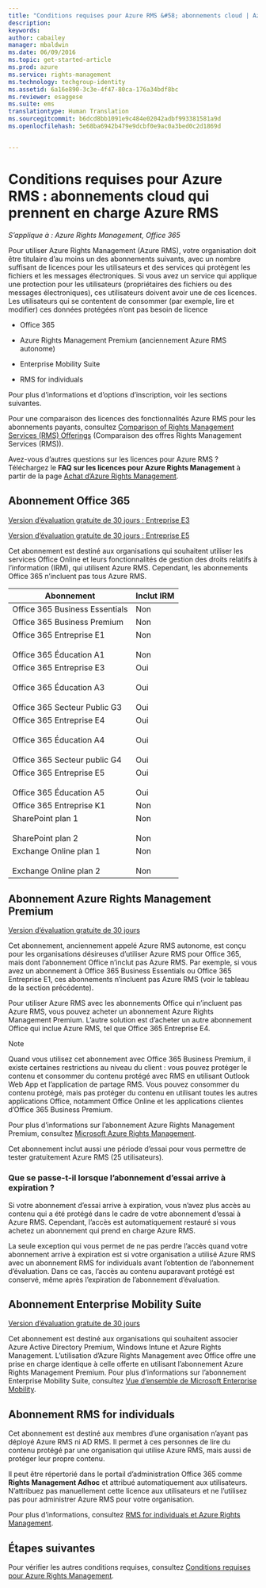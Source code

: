 ```yaml
---
title: "Conditions requises pour Azure RMS &#58; abonnements cloud | Azure RMS"
description: 
keywords: 
author: cabailey
manager: mbaldwin
ms.date: 06/09/2016
ms.topic: get-started-article
ms.prod: azure
ms.service: rights-management
ms.technology: techgroup-identity
ms.assetid: 6a16e890-3c3e-4f47-80ca-176a34bdf8bc
ms.reviewer: esaggese
ms.suite: ems
translationtype: Human Translation
ms.sourcegitcommit: b6dcd8bb1091e9c484e02042adbf993381581a9d
ms.openlocfilehash: 5e68ba6942b479e9dcbf0e9ac0a3bed0c2d1869d


---
```



# Conditions requises pour Azure RMS : abonnements cloud qui prennent en charge Azure RMS

*S’applique à : Azure Rights Management, Office 365*

Pour utiliser Azure Rights Management (Azure RMS), votre organisation doit être titulaire d’au moins un des abonnements suivants, avec un nombre suffisant de licences pour les utilisateurs et des services qui protègent les fichiers et les messages électroniques. Si vous avez un service qui applique une protection pour les utilisateurs (propriétaires des fichiers ou des messages électroniques), ces utilisateurs doivent avoir une de ces licences. Les utilisateurs qui se contentent de consommer (par exemple, lire et modifier) ces données protégées n’ont pas besoin de licence

-   Office 365

-   Azure Rights Management Premium (anciennement Azure RMS autonome)

-   Enterprise Mobility Suite

-   RMS for individuals

Pour plus d’informations et d’options d’inscription, voir les sections suivantes.

Pour une comparaison des licences des fonctionnalités Azure RMS pour les abonnements payants, consultez [Comparison of Rights Management Services (RMS) Offerings](http://technet.microsoft.com/dn858608) (Comparaison des offres Rights Management Services (RMS)).

Avez-vous d’autres questions sur les licences pour Azure RMS ? Téléchargez le **FAQ sur les licences pour Azure Rights Management** à partir de la page [Achat d’Azure Rights Management](https://www.microsoft.com/en-us/server-cloud/products/azure-rights-management/Purchasing.aspx). 

## Abonnement Office 365
[Version d’évaluation gratuite de 30 jours : Entreprise E3](http://go.microsoft.com/fwlink/p/?LinkID=403802)

[Version d’évaluation gratuite de 30 jours : Entreprise E5](https://go.microsoft.com/fwlink/p/?LinkID=698279)

Cet abonnement est destiné aux organisations qui souhaitent utiliser les services Office Online et leurs fonctionnalités de gestion des droits relatifs à l’information (IRM), qui utilisent Azure RMS. Cependant, les abonnements Office 365 n’incluent pas tous Azure RMS.

Abonnement  |Inclut IRM 
------------- | ------------- |
Office 365 Business Essentials|Non|
Office 365 Business Premium|Non|
Office 365 Entreprise E1 <br /><br /> Office 365 Éducation A1|Non <br /><br /> Non|
Office 365 Entreprise E3 <br /><br /> Office 365 Éducation A3 <br /><br /> Office 365 Secteur Public G3|Oui <br /><br /> Oui <br /><br /> Oui|
Office 365 Entreprise E4 <br /><br /> Office 365 Éducation A4 <br /><br /> Office 365 Secteur public G4|Oui <br /><br /> Oui <br /><br /> Oui|
Office 365 Entreprise E5 <br /><br /> Office 365 Éducation A5|Oui <br /><br /> Oui|
Office 365 Entreprise K1|Non|
SharePoint plan 1 <br /><br /> SharePoint plan 2|Non <br /><br /> Non|
Exchange Online plan 1 <br /><br /> Exchange Online plan 2|Non <br /><br /> Non|


## Abonnement Azure Rights Management Premium
[Version d’évaluation gratuite de 30 jours](https://portal.microsoftonline.com/Signup/MainSignUp15.aspx?&amp;OfferId=A43415D3-404C-4df3-B31B-AAD28118A778&amp;dl=RIGHTSMANAGEMENT&amp;ali=1)

Cet abonnement, anciennement appelé Azure RMS autonome, est conçu pour les organisations désireuses d’utiliser Azure RMS pour Office 365, mais dont l’abonnement Office n’inclut pas Azure RMS. Par exemple, si vous avez un abonnement à Office 365 Business Essentials ou Office 365 Entreprise E1, ces abonnements n’incluent pas Azure RMS (voir le tableau de la section précédente). 

Pour utiliser Azure RMS avec les abonnements Office qui n’incluent pas Azure RMS, vous pouvez acheter un abonnement Azure Rights Management Premium. L’autre solution est d’acheter un autre abonnement Office qui inclue Azure RMS, tel que Office 365 Entreprise E4.

> [!NOTE]
> Quand vous utilisez cet abonnement avec Office 365 Business Premium, il existe certaines restrictions au niveau du client : vous pouvez protéger le contenu et consommer du contenu protégé avec RMS en utilisant Outlook Web App et l’application de partage RMS. Vous pouvez consommer du contenu protégé, mais pas protéger du contenu en utilisant toutes les autres applications Office, notamment Office Online et les applications clientes d’Office 365 Business Premium.

Pour plus d’informations sur l’abonnement Azure Rights Management Premium, consultez [Microsoft Azure Rights Management](http://products.office.com/business/microsoft-azure-rights-management).

Cet abonnement inclut aussi une période d’essai pour vous permettre de tester gratuitement Azure RMS (25 utilisateurs). 

### Que se passe-t-il lorsque l’abonnement d’essai arrive à expiration ?
Si votre abonnement d’essai arrive à expiration, vous n’avez plus accès au contenu qui a été protégé dans le cadre de votre abonnement d’essai à Azure RMS. Cependant, l’accès est automatiquement restauré si vous achetez un abonnement qui prend en charge Azure RMS.

La seule exception qui vous permet de ne pas perdre l’accès quand votre abonnement arrive à expiration est si votre organisation a utilisé Azure RMS avec un abonnement RMS for individuals avant l’obtention de l’abonnement d’évaluation. Dans ce cas, l’accès au contenu auparavant protégé est conservé, même après l’expiration de l’abonnement d’évaluation.

## Abonnement Enterprise Mobility Suite
[Version d’évaluation gratuite de 30 jours](https://portal.office.com/Signup/Signup.aspx?OfferId=2E63A04D-BE0B-4A0F-A8CF-407C1C299221&dl=EMS)

Cet abonnement est destiné aux organisations qui souhaitent associer Azure Active Directory Premium, Windows Intune et Azure Rights Management. L’utilisation d’Azure Rights Management avec Office offre une prise en charge identique à celle offerte en utilisant l’abonnement Azure Rights Management Premium. Pour plus d’informations sur l’abonnement Enterprise Mobility Suite, consultez [Vue d’ensemble de Microsoft Enterprise Mobility](http://go.microsoft.com/fwlink/?LinkId=615386).

## Abonnement RMS for individuals
Cet abonnement est destiné aux membres d’une organisation n’ayant pas déployé Azure RMS ni AD RMS. Il permet à ces personnes de lire du contenu protégé par une organisation qui utilise Azure RMS, mais aussi de protéger leur propre contenu.

Il peut être répertorié dans le portail d’administration Office 365 comme **Rights Management Adhoc** et attribué automatiquement aux utilisateurs. N’attribuez pas manuellement cette licence aux utilisateurs et ne l’utilisez pas pour administrer Azure RMS pour votre organisation. 

Pour plus d’informations, consultez [RMS for individuals et Azure Rights Management](../understand-explore/rms-for-individuals.md).

## Étapes suivantes
Pour vérifier les autres conditions requises, consultez [Conditions requises pour Azure Rights Management](requirements-azure-rms.md).


<!--HONumber=Jun16_HO4-->


